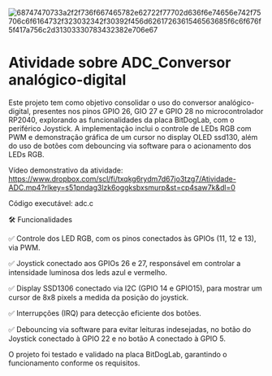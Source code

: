 ![68747470733a2f2f736f667465782e62722f77702d636f6e74656e742f75706c6f6164732f323032342f30392f456d6261726361546563685f6c6f676f5f417a756c2d31303330783432382e706e67](https://github.com/user-attachments/assets/f7b310b2-600b-4fce-b0bc-f0a879db4533)

# Atividade sobre ADC_Conversor analógico-digital

Este projeto tem como objetivo consolidar o uso do conversor analógico-digital, presentes nos pinos GPIO 26, GIO 27 e GPIO 28 no microcontrolador RP2040, explorando as funcionalidades da placa BitDogLab, com o periférico Joystick. A implementação inclui o controle de LEDs RGB com PWM e demonstração gráfica de um cursor no display OLED ssd130, além do uso de botões com debouncing via software para o acionamento dos LEDs RGB.

Vídeo demonstrativo da atividade: https://www.dropbox.com/scl/fi/txqkg6rydm7d67jo3tzg7/Atividade-ADC.mp4?rlkey=s51pndag3lzk6oggksbxsmurp&st=cp4saw7k&dl=0

Código executável: adc.c

🛠 Funcionalidades

✅ Controle dos LED RGB, com os pinos conectados às GPIOs (11, 12 e 13), via PWM.

✅ Joystick conectado aos GPIOs 26 e 27, responsável em controlar a intensidade luminosa dos leds azul e vermelho.

✅ Display SSD1306 conectado via I2C (GPIO 14 e GPIO15), para mostrar um cursor de 8x8 pixels a medida da posição do joystick.

✅ Interrupções (IRQ) para detecção eficiente dos botões.

✅ Debouncing via software para evitar leituras indesejadas, no botão do Joystick conectado à GPIO 22 e no botão A conectado à GPIO 5.

O projeto foi testado e validado na placa BitDogLab, garantindo o funcionamento conforme os requisitos.
